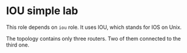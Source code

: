 # IOU simple lab

This role depends on `iou` role. It uses IOU, which stands for IOS on Unix.

The topology contains only three routers. Two of them connected to the third one.

